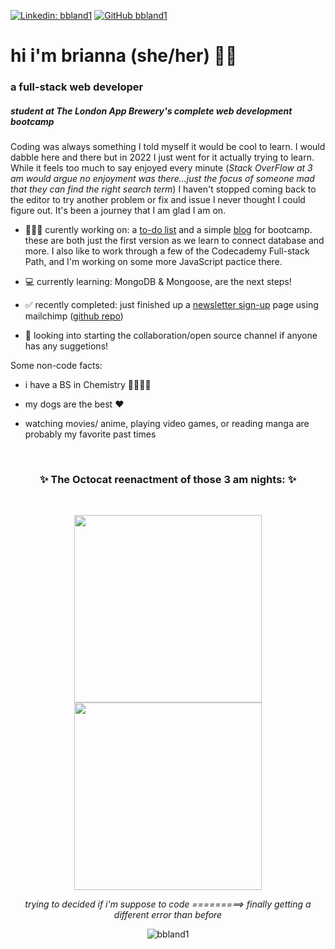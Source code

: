 [![Linkedin: bbland1](https://img.shields.io/badge/-Connect-blue?style=flat-square&logo=Linkedin&logoColor=white&link=https://www.linkedin.com/in/bbland1/)](https://www.linkedin.com/in/bbland1/)
[![GitHub bbland1](https://img.shields.io/github/followers/bbland1?label=follow&style=social)](https://github.com/bbland1)

# hi i'm brianna (she/her) ✌🏽
### a full-stack web developer 
##### *student at The London App Brewery's complete web development bootcamp*

Coding was always something I told myself it would be cool to learn. I would dabble here and there but in 2022 I just went for it actually trying to learn. While it feels too much to say enjoyed every minute (*Stack OverFlow at 3 am would argue no enjoyment was there...just the focus of someone mad that they can find the right search term*) I haven't stopped coming back to the editor to try another problem or fix and issue I never thought I could figure out. It's been a journey that I am glad I am on.

- 👩🏽‍💻 curently working on: a [to-do list](https://github.com/bbland1/To-Do-List) and a simple [blog](https://github.com/bbland1/blog) for bootcamp. these are both just the first version as we learn to connect database and more. I also like to work through a few of the Codecademy Full-stack Path, and I'm working on some more JavaScript pactice there.

- 💻 currently learning: MongoDB & Mongoose, are the next steps!

- ✅ recently completed: just finished up a [newsletter sign-up](https://royal-donair-54847.herokuapp.com/) page using mailchimp ([github repo](https://github.com/bbland1/newsletter-signup))

- 🤝 looking into starting the collaboration/open source channel if anyone has any suggetions!

Some non-code facts:

- i have a BS in Chemistry 👩🏽‍🔬🧪

- my dogs are the best ❤️

- watching movies/ anime, playing video games, or reading manga are probably my favorite past times
<br>
<h3 align="center">
✨ The Octocat reenactment of those 3 am nights: ✨
</h3>
<br>
<p align="center">
<img src="https://user-images.githubusercontent.com/104288486/178685829-eabd5558-3257-471d-8b5d-64fe81a2a278.png"  width="300" height="300">                               
<img src="https://user-images.githubusercontent.com/104288486/178684384-289eee37-ed44-49bd-8e4e-ef51c370186c.png"  width="300" height="300">
</p>
<p align="center">
<i>trying to decided if i'm suppose to code =========> finally getting a different error than before</i>
</p>

<p align="center">
<img align="center" src="https://github-readme-stats.vercel.app/api/top-langs/?username=bbland1&layout=compact&theme=gruvbox" alt="bbland1" />
</p>
